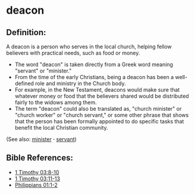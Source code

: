 # deacon #

## Definition: ##

A deacon is a person who serves in the local church, helping fellow believers with practical needs, such as food or money.

* The word "deacon" is taken directly from a Greek word meaning "servant" or "minister."
* From the time of the early Christians, being a deacon has been a well-defined role and ministry in the Church body.
* For example, in the New Testament, deacons would make sure that whatever money or food that the believers shared would be distributed fairly to the widows among them.
* The term "deacon" could also be translated as, "church minister" or "church worker" or "church servant," or some other phrase that shows that the person has been formally appointed to do specific tasks that benefit the local Christian community.

(See also: [minister](../kt/minister.md) **·** [servant](../other/servant.md))

## Bible References: ##

* [1 Timothy 03:8-10](https://door43.org/en/bible/notes/1ti/03/08)
* [1 Timothy 03:11-13](https://door43.org/en/bible/notes/1ti/03/11)
* [Philippians 01:1-2](https://door43.org/en/bible/notes/php/01/01)

